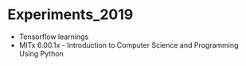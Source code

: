 # Experiments_2019

- Tensorflow learnings
- MITx 6.00.1x - Introduction to Computer Science and Programming Using Python
